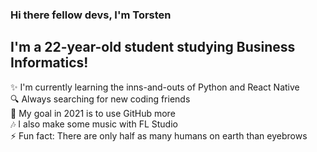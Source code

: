 ### Hi there fellow devs, I'm Torsten

## I'm a 22-year-old student studying Business Informatics!
✨ I'm currently learning the inns-and-outs of Python and React Native<br/>
🔍 Always searching for new coding friends<br/>
🥅 My goal in 2021 is to use GitHub more<br/>
🎶 I also make some music with FL Studio<br/>
⚡ Fun fact: There are only half as many humans on earth than eyebrows<br/>
